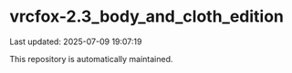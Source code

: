 # vrcfox-2.3_body_and_cloth_edition

Last updated: 2025-07-09 19:07:19

This repository is automatically maintained.
